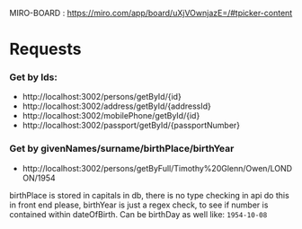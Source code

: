 MIRO-BOARD : https://miro.com/app/board/uXjVOwnjazE=/#tpicker-content

<h1>Requests</>
<h3>Get by Ids:</h3>

 - http://localhost:3002/persons/getById/{id}
 - http://localhost:3002/address/getById/{addressId}
 - http://localhost:3002/mobilePhone/getById/{id}
 - http://localhost:3002/passport/getById/{passportNumber}

 <h3>Get by givenNames/surname/birthPlace/birthYear</h3>

  - http://localhost:3002/persons/getByFull/Timothy%20Glenn/Owen/LONDON/1954

   birthPlace is stored in capitals in db, there is no type checking in api do this in front end please,
   birthYear is just a regex check, to see if number is contained within dateOfBirth. Can be birthDay as well like: ``` 1954-10-08 ```
      



  

  
